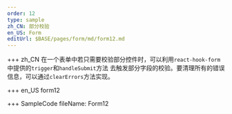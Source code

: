 ```yaml
---
order: 12
type: sample
zh_CN: 部分校验
en_US: Form
editUrl: $BASE/pages/form/md/form12.md
---
```


+++ zh_CN
在一个表单中若只需要校验部分控件时，可以利用<Code>react-hook-form</Code>中提供的<Code>trigger</Code>和<Code>handleSubmit</Code>方法
去触发部分字段的校验。要清理所有的错误信息，可以通过<Code>clearErrors</Code>方法实现。

+++ en_US
form12

+++ SampleCode
fileName: Form12

